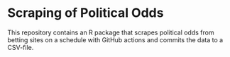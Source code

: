 # Scraping of Political Odds

This repository contains an R package that scrapes political odds from betting sites on a schedule with GitHub actions and commits the data to a CSV-file.
